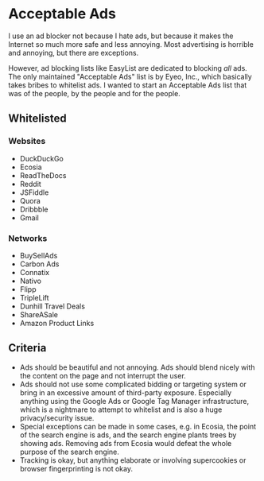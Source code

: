 # Acceptable Ads
I use an ad blocker not because I hate ads, but because it makes the Internet so much more safe and less annoying. Most advertising is horrible and annoying, but there are exceptions.

However, ad blocking lists like EasyList are dedicated to blocking *all* ads. The only maintained "Acceptable Ads" list is by Eyeo, Inc., which basically takes bribes to whitelist ads. I wanted to start an Acceptable Ads list that was of the people, by the people and for the people.

## Whitelisted
### Websites
* DuckDuckGo
* Ecosia
* ReadTheDocs
* Reddit
* JSFiddle
* Quora
* Dribbble
* Gmail
### Networks
* BuySellAds
* Carbon Ads
* Connatix
* Nativo
* Flipp
* TripleLift
* Dunhill Travel Deals
* ShareASale
* Amazon Product Links

## Criteria
* Ads should be beautiful and not annoying. Ads should blend nicely with the content on the page and not interrupt the user.
* Ads should not use some complicated bidding or targeting system or bring in an excessive amount of third-party exposure. Especially anything using the Google Ads or Google Tag Manager infrastructure, which is a nightmare to attempt to whitelist and is also a huge privacy/security issue.
* Special exceptions can be made in some cases, e.g. in Ecosia, the point of the search engine is ads, and the search engine plants trees by showing ads. Removing ads from Ecosia would defeat the whole purpose of the search engine.
* Tracking is okay, but anything elaborate or involving supercookies or browser fingerprinting is not okay.
